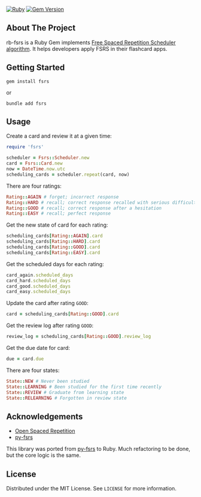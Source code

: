 [![Ruby](https://github.com/clayton/rb-fsrs/actions/workflows/main.yml/badge.svg)](https://github.com/clayton/rb-fsrs/actions/workflows/main.yml)
[![Gem Version](https://badge.fury.io/rb/fsrs.svg)](https://badge.fury.io/rb/fsrs)
## About The Project

rb-fsrs is a Ruby Gem implements [Free Spaced Repetition Scheduler algorithm](https://github.com/open-spaced-repetition/free-spaced-repetition-scheduler). It helps developers apply FSRS in their flashcard apps.

## Getting Started

```
gem install fsrs
```

or 

```
bundle add fsrs
```

## Usage

Create a card and review it at a given time:
```ruby
require 'fsrs'

scheduler = Fsrs::Scheduler.new
card = Fsrs::Card.new
now = DateTime.now.utc
scheduling_cards = scheduler.repeat(card, now)
```

There are four ratings:
```ruby
Rating::AGAIN # forget; incorrect response
Rating::HARD # recall; correct response recalled with serious difficulty
Rating::GOOD # recall; correct response after a hesitation
Rating::EASY # recall; perfect response
```


Get the new state of card for each rating:
```ruby
scheduling_cards[Rating::AGAIN].card
scheduling_cards[Rating::HARD].card
scheduling_cards[Rating::GOOD].card
scheduling_cards[Rating::EASY].card
```

Get the scheduled days for each rating:
```ruby
card_again.scheduled_days
card_hard.scheduled_days
card_good.scheduled_days
card_easy.scheduled_days
```

Update the card after rating `GOOD`:
```ruby
card = scheduling_cards[Rating::GOOD].card
```

Get the review log after rating `GOOD`:
```ruby
review_log = scheduling_cards[Rating::GOOD].review_log
```

Get the due date for card:
```ruby
due = card.due
```

There are four states:
```ruby
State::NEW # Never been studied
State::LEARNING # Been studied for the first time recently
State::REVIEW # Graduate from learning state
State::RELEARNING # Forgotten in review state
```

## Acknowledgements

* [Open Spaced Repetition](https://github.com/open-spaced-repetition)
* [py-fsrs](https://github.com/open-spaced-repetition/py-fsrs)

This library was ported from [py-fsrs](https://github.com/open-spaced-repetition/py-fsrs) to Ruby. Much refactoring to be done, but the core logic is the same.

## License

Distributed under the MIT License. See `LICENSE` for more information.